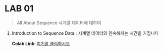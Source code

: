 # LAB 01
> All About Sequence 시계열 데이터에 대하여

1. Introduction to Sequence Data : 시계열 데이터와 친숙해지는 시간을 가집니다

    <b> Colab Link: </b> [여기를 클릭하시오](https://colab.research.google.com/drive/1qoEufrYZdf5HTc0CWcA7BBJH5Vhg2n35)
